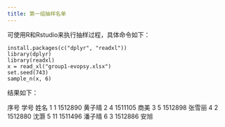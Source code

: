 ```yaml
---
title: 第一组抽样名单
---
```


可使用R和Rstudio来执行抽样过程，具体命令如下：

    install.packages(c("dplyr", "readxl"))
    library(dplyr)
    library(readxl)
    x = read_xl("group1-evopsy.xlsx")
    set.seed(743)
    sample_n(x, 6)

结果如下：

   序号    学号   姓名
  <dbl>   <dbl>  <chr>
1     1 1512890 黄子晴
2     4 1511105   商美
3     5 1512898 张雪丽
4     2 1512880   沈灏
5    11 1511496 潘子晴
6     3 1512886   安旭

